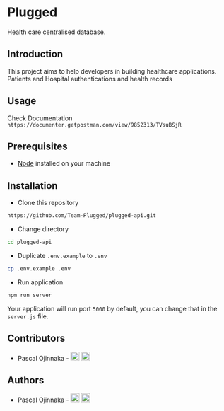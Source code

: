 # Plugged

Health care centralised database.

## Introduction

This project aims to help developers in building healthcare applications. Patients and Hospital authentications and health records

## Usage

Check Documentation `https://documenter.getpostman.com/view/9852313/TVsuBSjR`

## Prerequisites

- [Node](https://nodejs.org/en/download/) installed on your machine

## Installation

- Clone this repository

```bash
https://github.com/Team-Plugged/plugged-api.git
```

- Change directory

```bash
cd plugged-api
```

- Duplicate `.env.example` to `.env`

```bash
cp .env.example .env
```

- Run application

```bash
npm run server
```

Your application will run port `5000` by default, you can change that in the `server.js` file.

## Contributors

- Pascal Ojinnaka - [<img src='https://cdn.jsdelivr.net/npm/simple-icons@3.0.1/icons/twitter.svg' alt='twitter' height='20'>](https://twitter.com/pascalojinnaka) [<img src='https://cdn.jsdelivr.net/npm/simple-icons@3.0.1/icons/github.svg' alt='github' height='20'>](https://github.com/passy4ucj)

## Authors

- Pascal Ojinnaka - [<img src='https://cdn.jsdelivr.net/npm/simple-icons@3.0.1/icons/twitter.svg' alt='twitter' height='20'>](https://twitter.com/pascalojinnaka) [<img src='https://cdn.jsdelivr.net/npm/simple-icons@3.0.1/icons/github.svg' alt='github' height='20'>](https://github.com/passy4ucj)

